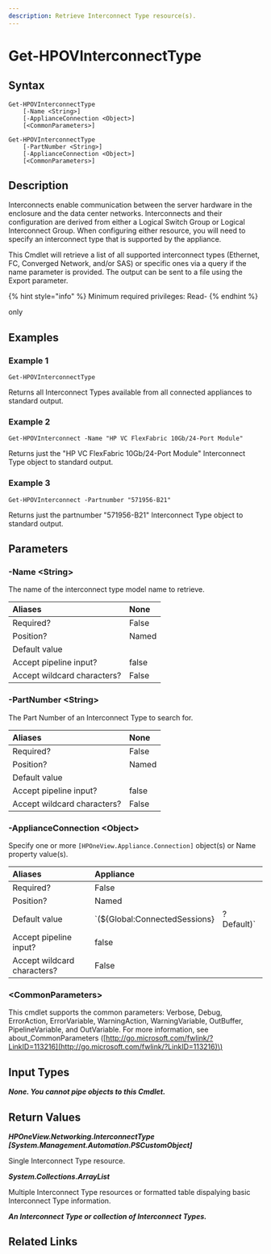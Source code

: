```yaml
---
description: Retrieve Interconnect Type resource(s).
---
```


# Get-HPOVInterconnectType

## Syntax

```text
Get-HPOVInterconnectType
    [-Name <String>]
    [-ApplianceConnection <Object>]
    [<CommonParameters>]
```

```text
Get-HPOVInterconnectType
    [-PartNumber <String>]
    [-ApplianceConnection <Object>]
    [<CommonParameters>]
```

## Description

Interconnects enable communication between the server hardware in the enclosure and the data center networks. Interconnects and their configuration are derived from either a Logical Switch Group or Logical Interconnect Group. When configuring either resource, you will need to specify an interconnect type that is supported by the appliance.

This Cmdlet will retrieve a list of all supported interconnect types \(Ethernet, FC, Converged Network, and/or SAS\) or specific ones via a query if the name parameter is provided. The output can be sent to a file using the Export parameter.

{% hint style="info" %}
Minimum required privileges: Read-
{% endhint %}

only

## Examples

### Example 1

```text
Get-HPOVInterconnectType
```

Returns all Interconnect Types available from all connected appliances to standard output.

### Example 2

```text
Get-HPOVInterconnect -Name "HP VC FlexFabric 10Gb/24-Port Module"
```

Returns just the "HP VC FlexFabric 10Gb/24-Port Module" Interconnect Type object to standard output.

### Example 3

```text
Get-HPOVInterconnect -Partnumber "571956-B21"
```

Returns just the partnumber "571956-B21" Interconnect Type object to standard output.

## Parameters

### -Name &lt;String&gt;

The name of the interconnect type model name to retrieve.

| Aliases | None |
| :--- | :--- |
| Required? | False |
| Position? | Named |
| Default value |  |
| Accept pipeline input? | false |
| Accept wildcard characters? | False |

### -PartNumber &lt;String&gt;

The Part Number of an Interconnect Type to search for.

| Aliases | None |
| :--- | :--- |
| Required? | False |
| Position? | Named |
| Default value |  |
| Accept pipeline input? | false |
| Accept wildcard characters? | False |

### -ApplianceConnection &lt;Object&gt;

Specify one or more `[HPOneView.Appliance.Connection]` object\(s\) or Name property value\(s\).

| Aliases | Appliance |  |
| :--- | :--- | :--- |
| Required? | False |  |
| Position? | Named |  |
| Default value | \`\(${Global:ConnectedSessions} | ? Default\)\` |
| Accept pipeline input? | false |  |
| Accept wildcard characters? | False |  |

### &lt;CommonParameters&gt;

This cmdlet supports the common parameters: Verbose, Debug, ErrorAction, ErrorVariable, WarningAction, WarningVariable, OutBuffer, PipelineVariable, and OutVariable. For more information, see about\_CommonParameters \([http://go.microsoft.com/fwlink/?LinkID=113216](http://go.microsoft.com/fwlink/?LinkID=113216)\)

## Input Types

_**None. You cannot pipe objects to this Cmdlet.**_

## Return Values

_**HPOneView.Networking.InterconnectType \[System.Management.Automation.PSCustomObject\]**_

Single Interconnect Type resource.

_**System.Collections.ArrayList**_ 

Multiple Interconnect Type resources or formatted table dispalying basic Interconnect Type information.

_**An Interconnect Type or collection of Interconnect Types.**_

## Related Links

